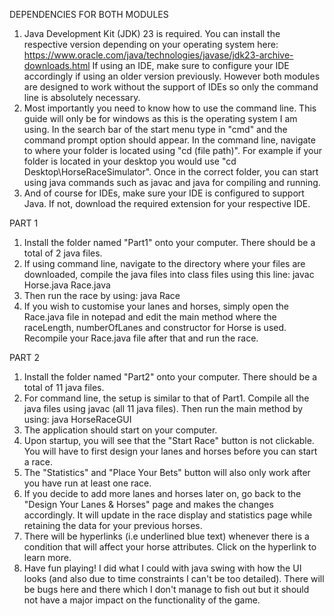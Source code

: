DEPENDENCIES FOR BOTH MODULES
1. Java Development Kit (JDK) 23 is required. You can install the respective version depending on your operating system here: https://www.oracle.com/java/technologies/javase/jdk23-archive-downloads.html
   If using an IDE, make sure to configure your IDE accordingly if using an older version previously.
   However both modules are designed to work without the support of IDEs so only the command line is absolutely necessary.
2. Most importantly you need to know how to use the command line. This guide will only be for windows as this is the operating system I am using. In the search bar of the start menu type in "cmd" and the command prompt option should appear. In the command line, navigate to where    your folder is located using "cd (file path)". For example if your folder is located in your desktop you would use "cd Desktop\HorseRaceSimulator". Once in the correct folder, you can start using java commands such as javac and java for compiling and running.
3. And of course for IDEs, make sure your IDE is configured to support Java. If not, download the required extension for your respective IDE.

PART 1
1. Install the folder named "Part1" onto your computer. There should be a total of 2 java files.
2. If using command line, navigate to the directory where your files are downloaded, compile the java files into class files using this line: javac Horse.java Race.java
3. Then run the race by using: java Race
4. If you wish to customise your lanes and horses, simply open the Race.java file in notepad and edit the main method where the raceLength, numberOfLanes and constructor for Horse is used. Recompile your Race.java file after that and run the race.


PART 2
1. Install the folder named "Part2" onto your computer. There should be a total of 11 java files.
2. For command line, the setup is similar to that of Part1. Compile all the java files using javac (all 11 java files). Then run the main method by using: java HorseRaceGUI
3. The application should start on your computer.
4. Upon startup, you will see that the "Start Race" button is not clickable. You will have to first design your lanes and horses before you can start a race.
5. The "Statistics" and "Place Your Bets" button will also only work after you have run at least one race.
6. If you decide to add more lanes and horses later on, go back to the "Design Your Lanes & Horses" page and makes the changes accordingly. It will update in the race display and statistics page while retaining the data for your previous horses.
7. There will be hyperlinks (i.e underlined blue text) whenever there is a condition that will affect your horse attributes. Click on the hyperlink to learn more.
8. Have fun playing! I did what I could with java swing with how the UI looks (and also due to time constraints I can't be too detailed). There will be bugs here and there which I don't manage to fish out but it should not have a major impact on the functionality of the game.
